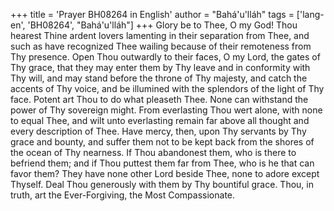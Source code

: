 +++
title = 'Prayer BH08264 in English'
author = "Bahá'u'lláh"
tags = ['lang-en', 'BH08264', "Bahá'u'lláh"]
+++
Glory be to Thee, O my God!  Thou hearest Thine ardent lovers lamenting in their separation from Thee, and such as have recognized Thee wailing because of their remoteness from Thy presence.  Open Thou outwardly to their faces, O my Lord, the gates of Thy grace, that they may enter them by Thy leave and in conformity with Thy will, and may stand before the throne of Thy majesty, and catch the accents of Thy voice, and be illumined with the splendors of the light of Thy face.
Potent art Thou to do what pleaseth Thee.  None can withstand the power of Thy sovereign might.  From everlasting Thou wert alone, with none to equal Thee, and wilt unto everlasting remain far above all thought and every description of Thee.  Have mercy, then, upon Thy servants by Thy grace and bounty, and suffer them not to be kept back from the shores of the ocean of Thy nearness.  If Thou abandonest them, who is there to befriend them; and if Thou puttest them far from Thee, who is he that can favor them?  They have none other Lord beside Thee, none to adore except Thyself.  Deal Thou generously with them by Thy bountiful grace.
Thou, in truth, art the Ever-Forgiving, the Most Compassionate.
